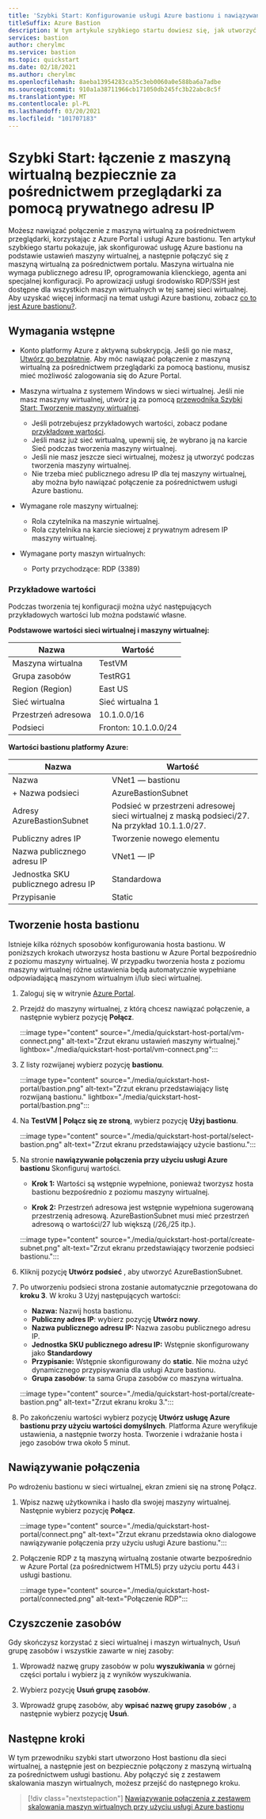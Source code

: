 ```yaml
---
title: 'Szybki Start: Konfigurowanie usługi Azure bastionu i nawiązywanie połączenia z maszyną wirtualną za pomocą prywatnego adresu IP i przeglądarki'
titleSuffix: Azure Bastion
description: W tym artykule szybkiego startu dowiesz się, jak utworzyć hosta usługi Azure bastionu z maszyny wirtualnej i bezpiecznie połączyć się z MASZYNą wirtualną za pośrednictwem przeglądarki za pomocą prywatnego adresu IP.
services: bastion
author: cherylmc
ms.service: bastion
ms.topic: quickstart
ms.date: 02/18/2021
ms.author: cherylmc
ms.openlocfilehash: 8aeba13954283ca35c3eb0060a0e588ba6a7adbe
ms.sourcegitcommit: 910a1a38711966cb171050db245fc3b22abc8c5f
ms.translationtype: MT
ms.contentlocale: pl-PL
ms.lasthandoff: 03/20/2021
ms.locfileid: "101707183"
---
```

# <a name="quickstart-connect-to-a-vm-securely-through-a-browser-via-private-ip-address"></a>Szybki Start: łączenie z maszyną wirtualną bezpiecznie za pośrednictwem przeglądarki za pomocą prywatnego adresu IP

Możesz nawiązać połączenie z maszyną wirtualną za pośrednictwem przeglądarki, korzystając z Azure Portal i usługi Azure bastionu. Ten artykuł szybkiego startu pokazuje, jak skonfigurować usługę Azure bastionu na podstawie ustawień maszyny wirtualnej, a następnie połączyć się z maszyną wirtualną za pośrednictwem portalu. Maszyna wirtualna nie wymaga publicznego adresu IP, oprogramowania klienckiego, agenta ani specjalnej konfiguracji. Po aprowizacji usługi środowisko RDP/SSH jest dostępne dla wszystkich maszyn wirtualnych w tej samej sieci wirtualnej. Aby uzyskać więcej informacji na temat usługi Azure bastionu, zobacz [co to jest Azure bastionu?](bastion-overview.md).

## <a name="prerequisites"></a><a name="prereq"></a>Wymagania wstępne

* Konto platformy Azure z aktywną subskrypcją. Jeśli go nie masz, [Utwórz go bezpłatnie](https://azure.microsoft.com/free/?ref=microsoft.com&utm_source=microsoft.com&utm_medium=docs&utm_campaign=visualstudio). Aby móc nawiązać połączenie z maszyną wirtualną za pośrednictwem przeglądarki za pomocą bastionu, musisz mieć możliwość zalogowania się do Azure Portal.

* Maszyna wirtualna z systemem Windows w sieci wirtualnej. Jeśli nie masz maszyny wirtualnej, utwórz ją za pomocą [przewodnika Szybki Start: Tworzenie maszyny wirtualnej](../virtual-machines/windows/quick-create-portal.md).

  * Jeśli potrzebujesz przykładowych wartości, zobacz podane [przykładowe wartości](#values).
  * Jeśli masz już sieć wirtualną, upewnij się, że wybrano ją na karcie Sieć podczas tworzenia maszyny wirtualnej.
  * Jeśli nie masz jeszcze sieci wirtualnej, możesz ją utworzyć podczas tworzenia maszyny wirtualnej.
  * Nie trzeba mieć publicznego adresu IP dla tej maszyny wirtualnej, aby można było nawiązać połączenie za pośrednictwem usługi Azure bastionu.

* Wymagane role maszyny wirtualnej:
  * Rola czytelnika na maszynie wirtualnej.
  * Rola czytelnika na karcie sieciowej z prywatnym adresem IP maszyny wirtualnej.
  
* Wymagane porty maszyn wirtualnych:
  * Porty przychodzące: RDP (3389)

### <a name="example-values"></a><a name="values"></a>Przykładowe wartości

Podczas tworzenia tej konfiguracji można użyć następujących przykładowych wartości lub można podstawić własne.

**Podstawowe wartości sieci wirtualnej i maszyny wirtualnej:**

|**Nazwa** | **Wartość** |
| --- | --- |
| Maszyna wirtualna| TestVM |
| Grupa zasobów | TestRG1 |
| Region (Region) | East US |
| Sieć wirtualna | Sieć wirtualna 1 |
| Przestrzeń adresowa | 10.1.0.0/16 |
| Podsieci | Fronton: 10.1.0.0/24 |

**Wartości bastionu platformy Azure:**

|**Nazwa** | **Wartość** |
| --- | --- |
| Nazwa | VNet1 — bastionu |
| + Nazwa podsieci | AzureBastionSubnet |
| Adresy AzureBastionSubnet | Podsieć w przestrzeni adresowej sieci wirtualnej z maską podsieci/27. Na przykład 10.1.1.0/27.  |
| Publiczny adres IP |  Tworzenie nowego elementu |
| Nazwa publicznego adresu IP | VNet1 — IP  |
| Jednostka SKU publicznego adresu IP |  Standardowa  |
| Przypisanie  | Static |

## <a name="create-a-bastion-host"></a><a name="createvmset"></a>Tworzenie hosta bastionu

Istnieje kilka różnych sposobów konfigurowania hosta bastionu. W poniższych krokach utworzysz hosta bastionu w Azure Portal bezpośrednio z poziomu maszyny wirtualnej. W przypadku tworzenia hosta z poziomu maszyny wirtualnej różne ustawienia będą automatycznie wypełniane odpowiadającą maszynom wirtualnym i/lub sieci wirtualnej.

1. Zaloguj się w witrynie [Azure Portal](https://portal.azure.com).
1. Przejdź do maszyny wirtualnej, z którą chcesz nawiązać połączenie, a następnie wybierz pozycję **Połącz**.

   :::image type="content" source="./media/quickstart-host-portal/vm-connect.png" alt-text="Zrzut ekranu ustawień maszyny wirtualnej." lightbox="./media/quickstart-host-portal/vm-connect.png":::
1. Z listy rozwijanej wybierz pozycję **bastionu**.

   :::image type="content" source="./media/quickstart-host-portal/bastion.png" alt-text="Zrzut ekranu przedstawiający listę rozwijaną bastionu." lightbox="./media/quickstart-host-portal/bastion.png":::
1. Na **TestVM | Połącz się ze stroną**, wybierz pozycję **Użyj bastionu**.

   :::image type="content" source="./media/quickstart-host-portal/select-bastion.png" alt-text="Zrzut ekranu przedstawiający użycie bastionu.":::

1. Na stronie **nawiązywanie połączenia przy użyciu usługi Azure bastionu** Skonfiguruj wartości.

   * **Krok 1:** Wartości są wstępnie wypełnione, ponieważ tworzysz hosta bastionu bezpośrednio z poziomu maszyny wirtualnej.

   * **Krok 2:** Przestrzeń adresowa jest wstępnie wypełniona sugerowaną przestrzenią adresową. AzureBastionSubnet musi mieć przestrzeń adresową o wartości/27 lub większą (/26,/25 itp.).

   :::image type="content" source="./media/quickstart-host-portal/create-subnet.png" alt-text="Zrzut ekranu przedstawiający tworzenie podsieci bastionu.":::

1. Kliknij pozycję **Utwórz podsieć** , aby utworzyć AzureBastionSubnet.
1. Po utworzeniu podsieci strona zostanie automatycznie przegotowana do **kroku 3**. W kroku 3 Użyj następujących wartości:

   * **Nazwa:** Nazwij hosta bastionu.
   * **Publiczny adres IP**: wybierz pozycję **Utwórz nowy**.
   * **Nazwa publicznego adresu IP:** Nazwa zasobu publicznego adresu IP.
   * **Jednostka SKU publicznego adresu IP:** Wstępnie skonfigurowany jako **Standardowy**
   * **Przypisanie:** Wstępnie skonfigurowany do **static**. Nie można użyć dynamicznego przypisywania dla usługi Azure bastionu.
   * **Grupa zasobów**: ta sama Grupa zasobów co maszyna wirtualna.

   :::image type="content" source="./media/quickstart-host-portal/create-bastion.png" alt-text="Zrzut ekranu kroku 3.":::
1. Po zakończeniu wartości wybierz pozycję **Utwórz usługę Azure bastionu przy użyciu wartości domyślnych**. Platforma Azure weryfikuje ustawienia, a następnie tworzy hosta. Tworzenie i wdrażanie hosta i jego zasobów trwa około 5 minut.

## <a name="connect"></a><a name="connect"></a>Nawiązywanie połączenia

Po wdrożeniu bastionu w sieci wirtualnej, ekran zmieni się na stronę Połącz.

1. Wpisz nazwę użytkownika i hasło dla swojej maszyny wirtualnej. Następnie wybierz pozycję **Połącz**.

   :::image type="content" source="./media/quickstart-host-portal/connect.png" alt-text="Zrzut ekranu przedstawia okno dialogowe nawiązywanie połączenia przy użyciu usługi Azure bastionu.":::
1. Połączenie RDP z tą maszyną wirtualną zostanie otwarte bezpośrednio w Azure Portal (za pośrednictwem HTML5) przy użyciu portu 443 i usługi bastionu.

   :::image type="content" source="./media/quickstart-host-portal/connected.png" alt-text="Połączenie RDP":::

## <a name="clean-up-resources"></a>Czyszczenie zasobów

Gdy skończysz korzystać z sieci wirtualnej i maszyn wirtualnych, Usuń grupę zasobów i wszystkie zawarte w niej zasoby:

1. Wprowadź nazwę grupy zasobów w polu **wyszukiwania** w górnej części portalu i wybierz ją z wyników wyszukiwania.

1. Wybierz pozycję **Usuń grupę zasobów**.

1. Wprowadź grupę zasobów, aby **wpisać nazwę grupy zasobów** , a następnie wybierz pozycję **Usuń**.

## <a name="next-steps"></a>Następne kroki

W tym przewodniku szybki start utworzono Host bastionu dla sieci wirtualnej, a następnie jest on bezpiecznie połączony z maszyną wirtualną za pośrednictwem usługi bastionu. Aby połączyć się z zestawem skalowania maszyn wirtualnych, możesz przejść do następnego kroku.

> [!div class="nextstepaction"]
> [Nawiązywanie połączenia z zestawem skalowania maszyn wirtualnych przy użyciu usługi Azure bastionu](bastion-connect-vm-scale-set.md)
